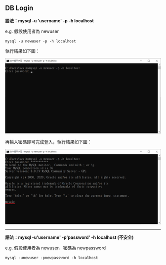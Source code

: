 ## DB Login

**語法：mysql -u 'username' -p -h localhost**

e.g. 假設使用者為 newuser

```
mysql -u newuser -p -h localhost
```

執行結果如下圖：

![image](./images/login.png)

再輸入密碼即可完成登入，執行結果如下圖：

![image](./images/login1.png)

---

**語法：mysql -u'username' -p'password' -h localhost (不安全)**

e.g. 假設使用者為 newuser，密碼為 newpassword

```
mysql -unewuser -pnewpassword -h localhost
```